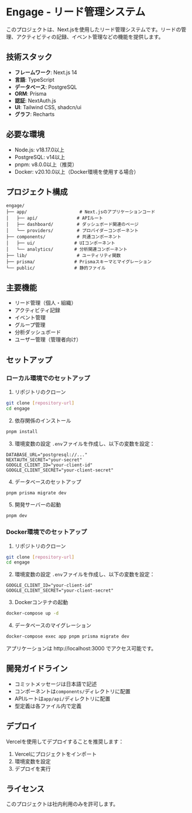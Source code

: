 # Engage - リード管理システム

このプロジェクトは、Next.jsを使用したリード管理システムです。リードの管理、アクティビティの記録、イベント管理などの機能を提供します。

## 技術スタック

- **フレームワーク**: Next.js 14
- **言語**: TypeScript
- **データベース**: PostgreSQL
- **ORM**: Prisma
- **認証**: NextAuth.js
- **UI**: Tailwind CSS, shadcn/ui
- **グラフ**: Recharts

## 必要な環境

- Node.js: v18.17.0以上
- PostgreSQL: v14以上
- pnpm: v8.0.0以上（推奨）
- Docker: v20.10.0以上（Docker環境を使用する場合）

## プロジェクト構成

```
engage/
├── app/                    # Next.jsのアプリケーションコード
│   ├── api/               # APIルート
│   ├── dashboard/         # ダッシュボード関連のページ
│   └── providers/         # プロバイダーコンポーネント
├── components/            # 共通コンポーネント
│   ├── ui/               # UIコンポーネント
│   └── analytics/        # 分析関連コンポーネント
├── lib/                   # ユーティリティ関数
├── prisma/               # Prismaスキーマとマイグレーション
└── public/               # 静的ファイル
```

## 主要機能

- リード管理（個人・組織）
- アクティビティ記録
- イベント管理
- グループ管理
- 分析ダッシュボード
- ユーザー管理（管理者向け）

## セットアップ

### ローカル環境でのセットアップ

1. リポジトリのクローン
```bash
git clone [repository-url]
cd engage
```

2. 依存関係のインストール
```bash
pnpm install
```

3. 環境変数の設定
`.env`ファイルを作成し、以下の変数を設定：
```
DATABASE_URL="postgresql://..."
NEXTAUTH_SECRET="your-secret"
GOOGLE_CLIENT_ID="your-client-id"
GOOGLE_CLIENT_SECRET="your-client-secret"
```

4. データベースのセットアップ
```bash
pnpm prisma migrate dev
```

5. 開発サーバーの起動
```bash
pnpm dev
```

### Docker環境でのセットアップ

1. リポジトリのクローン
```bash
git clone [repository-url]
cd engage
```

2. 環境変数の設定
`.env`ファイルを作成し、以下の変数を設定：
```
GOOGLE_CLIENT_ID="your-client-id"
GOOGLE_CLIENT_SECRET="your-client-secret"
```

3. Dockerコンテナの起動
```bash
docker-compose up -d
```

4. データベースのマイグレーション
```bash
docker-compose exec app pnpm prisma migrate dev
```

アプリケーションは http://localhost:3000 でアクセス可能です。

## 開発ガイドライン

- コミットメッセージは日本語で記述
- コンポーネントは`components/`ディレクトリに配置
- APIルートは`app/api/`ディレクトリに配置
- 型定義は各ファイル内で定義

## デプロイ

Vercelを使用してデプロイすることを推奨します：

1. Vercelにプロジェクトをインポート
2. 環境変数を設定
3. デプロイを実行

## ライセンス

このプロジェクトは社内利用のみを許可します。
